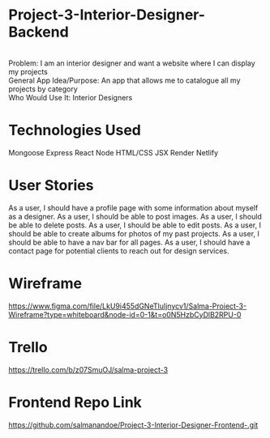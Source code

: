 # Project-3-Interior-Designer-Backend
<br> Problem: I am an interior designer and want a website where I can display my projects
<br> General App Idea/Purpose: An app that allows me to catalogue all my projects by category
<br> Who Would Use It: Interior Designers

# Technologies Used
Mongoose Express React Node HTML/CSS JSX Render Netlify

# User Stories
As a user, I should have a profile page with some information about myself as a designer. As a user, I should be able to post images. As a user, I should be able to delete posts. As a user, I should be able to edit posts. As a user, I should be able to create albums for photos of my past projects. As a user, I should be able to have a nav bar for all pages. As a user, I should have a contact page for potential clients to reach out for design services.

# Wireframe
https://www.figma.com/file/LkU9i455dGNeTluIjnycv1/Salma-Project-3-Wireframe?type=whiteboard&node-id=0-1&t=o0N5HzbCyDlB2RPU-0

# Trello 
https://trello.com/b/z07SmuOJ/salma-project-3

# Frontend Repo Link
https://github.com/salmanandoe/Project-3-Interior-Designer-Frontend-.git
  
